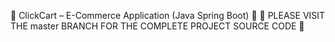 🛒 ClickCart – E-Commerce Application (Java Spring Boot)
🔁 🚨 PLEASE VISIT THE master BRANCH FOR THE COMPLETE PROJECT SOURCE CODE 🚨
